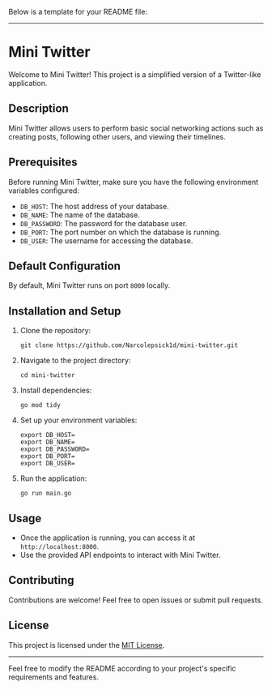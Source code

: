 Below is a template for your README file:

---

# Mini Twitter

Welcome to Mini Twitter! This project is a simplified version of a Twitter-like application.

## Description

Mini Twitter allows users to perform basic social networking actions such as creating posts, following other users, and viewing their timelines.

## Prerequisites

Before running Mini Twitter, make sure you have the following environment variables configured:

- `DB_HOST`: The host address of your database.
- `DB_NAME`: The name of the database.
- `DB_PASSWORD`: The password for the database user.
- `DB_PORT`: The port number on which the database is running.
- `DB_USER`: The username for accessing the database.

## Default Configuration

By default, Mini Twitter runs on port `8000` locally.

## Installation and Setup

1. Clone the repository:

   ```
   git clone https://github.com/Narcolepsick1d/mini-twitter.git
   ```

2. Navigate to the project directory:

   ```
   cd mini-twitter
   ```

3. Install dependencies:

   ```
   go mod tidy
   ```

4. Set up your environment variables:

   ```
   export DB_HOST=
   export DB_NAME=
   export DB_PASSWORD=
   export DB_PORT=
   export DB_USER=
   ```

5. Run the application:

   ```
   go run main.go
   ```

## Usage

- Once the application is running, you can access it at `http://localhost:8000`.
- Use the provided API endpoints to interact with Mini Twitter.

## Contributing

Contributions are welcome! Feel free to open issues or submit pull requests.

## License

This project is licensed under the [MIT License](LICENSE).

---

Feel free to modify the README according to your project's specific requirements and features.
